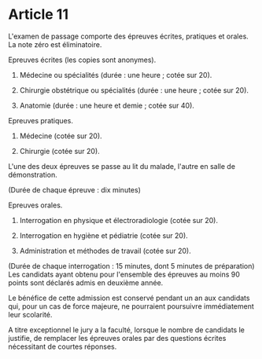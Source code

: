 # Article 11

L'examen de passage comporte des épreuves écrites, pratiques et orales. La note zéro est éliminatoire.

Epreuves écrites (les copies sont anonymes).

1. Médecine ou spécialités (durée : une heure ; cotée sur 20).

2. Chirurgie obstétrique ou spécialités (durée : une heure ; cotée sur 20).

3. Anatomie (durée : une heure et demie ; cotée sur 40).

Epreuves pratiques.

1. Médecine (cotée sur 20).

2. Chirurgie (cotée sur 20).

L'une des deux épreuves se passe au lit du malade, l'autre en salle de démonstration.

(Durée de chaque épreuve : dix minutes)

Epreuves orales.

1. Interrogation en physique et électroradiologie (cotée sur 20).

2. Interrogation en hygiène et pédiatrie (cotée sur 20).

3. Administration et méthodes de travail (cotée sur 20).

(Durée de chaque interrogation : 15 minutes, dont 5 minutes de préparation) Les candidats ayant obtenu pour l'ensemble des épreuves au moins 90 points sont déclarés admis en deuxième année.

Le bénéfice de cette admission est conservé pendant un an aux candidats qui, pour un cas de force majeure, ne pourraient poursuivre immédiatement leur scolarité.

A titre exceptionnel le jury a la faculté, lorsque le nombre de candidats le justifie, de remplacer les épreuves orales par des questions écrites nécessitant de courtes réponses.
